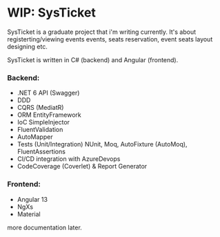 #  WIP: SysTicket

SysTicket is a graduate project that i'm writing currently.
It's about registerting/viewing events events, seats reservation, event seats layout designing etc.

SysTicket is written in C# (backend) and Angular (frontend).

### Backend:
* .NET 6 API (Swagger)
* DDD
* CQRS (MediatR)
* ORM EntityFramework
* IoC SimpleInjector
* FluentValidation
* AutoMapper
* Tests (Unit/Integration) NUnit, Moq, AutoFixture (AutoMoq), FluentAssertions
* CI/CD integration with AzureDevops
* CodeCoverage (Coverlet) & Report Generator

### Frontend:
* Angular 13
* NgXs
* Material

more documentation later.
